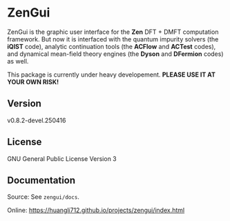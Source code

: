 # ZenGui

ZenGui is the graphic user interface for the **Zen** DFT + DMFT computation framework. But now it is interfaced with the quantum impurity solvers (the **iQIST** code), analytic continuation tools (the **ACFlow** and **ACTest** codes), and dynamical mean-field theory engines (the **Dyson** and **DFermion** codes) as well.

This package is currently under heavy developement. **PLEASE USE IT AT YOUR OWN RISK!**

## Version

v0.8.2-devel.250416

## License

GNU General Public License Version 3

## Documentation

Source: See `zengui/docs`.

Online: https://huangli712.github.io/projects/zengui/index.html
